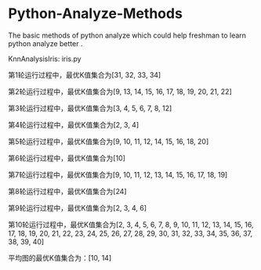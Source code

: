 # Python-Analyze-Methods
The basic methods of python analyze which could help freshman to learn python analyze better . 

KnnAnalysisIris: iris.py

第1轮运行过程中，最优K值集合为[31, 32, 33, 34] 

第2轮运行过程中，最优K值集合为[9, 13, 14, 15, 16, 17, 18, 19, 20, 21, 22]

第3轮运行过程中，最优K值集合为[3, 4, 5, 6, 7, 8, 12]

第4轮运行过程中，最优K值集合为[2, 3, 4]

第5轮运行过程中，最优K值集合为[9, 10, 11, 12, 14, 15, 16, 18, 20]

第6轮运行过程中，最优K值集合为[10]

第7轮运行过程中，最优K值集合为[9, 10, 11, 12, 13, 14, 15, 16, 17, 18, 19]

第8轮运行过程中，最优K值集合为[24]

第9轮运行过程中，最优K值集合为[2, 3, 4, 6]

第10轮运行过程中，最优K值集合为[2, 3, 4, 5, 6, 7, 8, 9, 10, 11, 12, 13, 14, 15, 16, 17, 18, 19, 20, 21, 22, 23, 24, 25, 26, 27, 28, 29, 30, 31, 32, 33, 34, 35, 36, 37, 38, 39, 40]

平均图的最优K值集合为：[10, 14]



